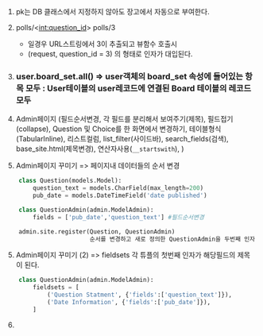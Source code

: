  1. pk는 DB 클래스에서 지정하지 않아도 장고에서 자동으로 부여한다.

 2. polls/<<int:question_id>> polls/3
    - 일경우 URL스트링에서 3이 추출되고 뷰함수 호출시 
    - (request, question_id = 3) 의 형태로 인자가 대입된다.

 3. ### user.board_set.all() => user객체의 board_set 속성에 들어있는 항목 모두 : User테이블의 user레코드에 연결된 Board 테이블의 레코드 모두

 4. Admin페이지 (필드순서변경, 각 필드를 분리해서 보여주기(제목), 필드접기(collapse), Question 및 Choice를 한 화면에서 변경하기, 테이블형식(TabularInline), 리스트컬럼, list_filter(사이드바), search_fields(검색), base_site.html(제목변경), 연산자사용(`__startswith`), )

 5. Admin페이지 꾸미기 => 페이지내 데이터들의 순서 변경
```python
    class Question(models.Model):
        question_text = models.CharField(max_length=200)
        pub_date = models.DateTimeField('date published')

    class QuestionAdmin(admin.ModelAdmin):
        fields = ['pub_date','question_text'] #필드순서변경

    admin.site.register(Question, QuestionAdmin)
                        순서를 변경하고 새로 정의한 QuestionAdmin을 두번째 인자로 등록
```

 5. Admin페이지 꾸미기 (2) => fieldsets 각 튜플의 첫번째 인자가 해당필드의 제목이 된다.
```python
    class QuestionAdmin(admin.ModelAdmin):
        fieldsets = [
            ('Question Statment', {'fields':['question_text']}),
            ('Date Information', {'fields':['pub_date']}),
        ]
```

 6. 